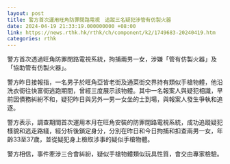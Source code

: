 ```yaml
---
layout: post
title: 警方首次運用旺角防罪閉路電視　追蹤三名疑犯涉管有仿製火器
date: 2024-04-19 21:33:19.000000000 +08:00
link: https://news.rthk.hk/rthk/ch/component/k2/1749683-20240419.htm
categories: rthk
---
```


警方首次透過旺角防罪閉路電視系統，拘捕兩男一女，涉嫌「管有仿製火器」及「協助管有仿製火器」。

警方昨日接報指，一名男子於旺角亞皆老街及通菜街交界持有類似手槍物體，他沿洗衣街往快富街逃跑期間，曾經三度展示該物體。其中一名報案人與疑犯相識，早前因債務糾紛不和，疑犯昨日與另外一男一女坐的士到場，與報案人發生爭執和追逐。

警方表示，調查期間首次運用本月在旺角安裝的防罪閉路電視系統，成功追蹤疑犯樣貌和逃走路綫，經分析後鎖定身分，分別在昨日和今日拘捕和扣查兩男一女，年齡33至37歲，並從疑犯身上檢取涉事的疑似手槍物體。 

警方相信，事件牽涉三合會糾紛，疑似手槍物體類似玩具性質，會交由專家檢驗。
